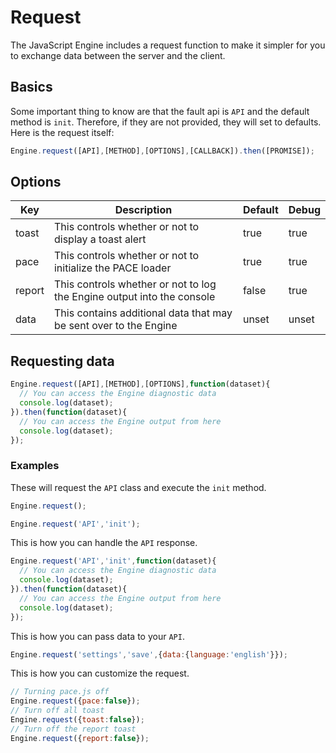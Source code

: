 # Request
The JavaScript Engine includes a request function to make it simpler for you to exchange data between the server and the client.

## Basics
Some important thing to know are that the fault api is ```API``` and the default method is ```init```. Therefore, if they are not provided, they will set to defaults. Here is the request itself:
```javascript
Engine.request([API],[METHOD],[OPTIONS],[CALLBACK]).then([PROMISE]);
```
## Options
| Key | Description | Default | Debug |
| --- | ----------- | ------- | ----- |
|toast|This controls whether or not to display a toast alert|true|true|
|pace|This controls whether or not to initialize the PACE loader|true|true|
|report|This controls whether or not to log the Engine output into the console|false|true|
|data|This contains additional data that may be sent over to the Engine|unset|unset|
## Requesting data
```javascript
Engine.request([API],[METHOD],[OPTIONS],function(dataset){
  // You can access the Engine diagnostic data
  console.log(dataset);
}).then(function(dataset){
  // You can access the Engine output from here
  console.log(dataset);
});
```
### Examples
These will request the ```API``` class and execute the ```init``` method.
```javascript
Engine.request();
```
```javascript
Engine.request('API','init');
```
This is how you can handle the ```API``` response.
```javascript
Engine.request('API','init',function(dataset){
  // You can access the Engine diagnostic data
  console.log(dataset);
}).then(function(dataset){
  // You can access the Engine output from here
  console.log(dataset);
});
```
This is how you can pass data to your ```API```.
```javascript
Engine.request('settings','save',{data:{language:'english'}});
```
This is how you can customize the request.
```javascript
// Turning pace.js off
Engine.request({pace:false});
// Turn off all toast
Engine.request({toast:false});
// Turn off the report toast
Engine.request({report:false});
```
